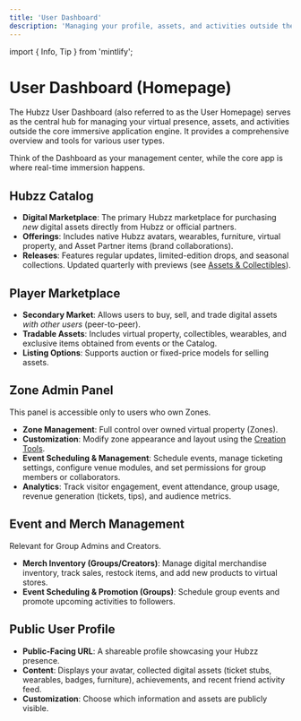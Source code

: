 ```yaml
---
title: 'User Dashboard'
description: 'Managing your profile, assets, and activities outside the core Hubzz app.'
---
```


import { Info, Tip } from 'mintlify';

# User Dashboard (Homepage)

The Hubzz User Dashboard (also referred to as the User Homepage) serves as the central hub for managing your virtual presence, assets, and activities outside the core immersive application engine. It provides a comprehensive overview and tools for various user types.

<Tip>
Think of the Dashboard as your management center, while the core app is where real-time immersion happens.
</Tip>

## Hubzz Catalog

*   **Digital Marketplace**: The primary Hubzz marketplace for purchasing *new* digital assets directly from Hubzz or official partners.
*   **Offerings**: Includes native Hubzz avatars, wearables, furniture, virtual property, and Asset Partner items (brand collaborations).
*   **Releases**: Features regular updates, limited-edition drops, and seasonal collections. Updated quarterly with previews (see [Assets & Collectibles](/experience/assets#hubzz-catalogue)).

## Player Marketplace

*   **Secondary Market**: Allows users to buy, sell, and trade digital assets *with other users* (peer-to-peer).
*   **Tradable Assets**: Includes virtual property, collectibles, wearables, and exclusive items obtained from events or the Catalog.
*   **Listing Options**: Supports auction or fixed-price models for selling assets.

## Zone Admin Panel

<Info>This panel is accessible only to users who own Zones.</Info>

*   **Zone Management**: Full control over owned virtual property (Zones).
*   **Customization**: Modify zone appearance and layout using the [Creation Tools](/experience/creation-tools).
*   **Event Scheduling & Management**: Schedule events, manage ticketing settings, configure venue modules, and set permissions for group members or collaborators.
*   **Analytics**: Track visitor engagement, event attendance, group usage, revenue generation (tickets, tips), and audience metrics.

## Event and Merch Management

<Info>Relevant for Group Admins and Creators.</Info>

*   **Merch Inventory (Groups/Creators)**: Manage digital merchandise inventory, track sales, restock items, and add new products to virtual stores.
*   **Event Scheduling & Promotion (Groups)**: Schedule group events and promote upcoming activities to followers.

## Public User Profile

*   **Public-Facing URL**: A shareable profile showcasing your Hubzz presence.
*   **Content**: Displays your avatar, collected digital assets (ticket stubs, wearables, badges, furniture), achievements, and recent friend activity feed.
*   **Customization**: Choose which information and assets are publicly visible. 